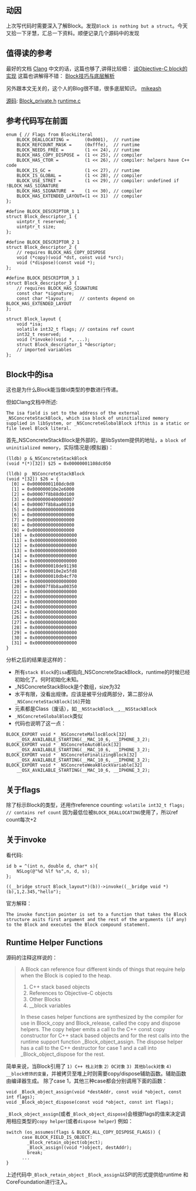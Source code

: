 ## 动因

上次写代码时需要深入了解Block。发现`Block is nothing but a struct`。今天又拾一下牙慧，汇总一下资料。顺便记录几个源码中的发现

## 值得读的参考

最好的文档
[Clang](http://clang.llvm.org/docs/Block-ABI-Apple.html)
中文的话，这篇也够了,讲得比较细：
[谈Objective-C block的实现](http://blog.devtang.com/2013/07/28/a-look-inside-blocks/)
这篇也讲解得不错：
[Block技巧与底层解析](http://www.jianshu.com/p/51d04b7639f1#)

另外跟本文无关的，这个人的Blog很不错，很多底层知识。
[mikeash](https://www.mikeash.com/)

[源码](http://opensource.apple.com/source/libclosure/libclosure-65/):
[Block_private.h](http://opensource.apple.com/source/libclosure/libclosure-65/Block_private.h)
[runtime.c](http://opensource.apple.com/source/libclosure/libclosure-65/runtime.c)

## 参考代码写在前面

```
enum { // Flags from BlockLiteral
    BLOCK_DEALLOCATING =      (0x0001),  // runtime
    BLOCK_REFCOUNT_MASK =     (0xfffe),  // runtime
    BLOCK_NEEDS_FREE =        (1 << 24), // runtime
    BLOCK_HAS_COPY_DISPOSE =  (1 << 25), // compiler
    BLOCK_HAS_CTOR =          (1 << 26), // compiler: helpers have C++ code
    BLOCK_IS_GC =             (1 << 27), // runtime
    BLOCK_IS_GLOBAL =         (1 << 28), // compiler
    BLOCK_USE_STRET =         (1 << 29), // compiler: undefined if !BLOCK_HAS_SIGNATURE
    BLOCK_HAS_SIGNATURE  =    (1 << 30), // compiler
    BLOCK_HAS_EXTENDED_LAYOUT=(1 << 31)  // compiler
};

#define BLOCK_DESCRIPTOR_1 1
struct Block_descriptor_1 {
    uintptr_t reserved;
    uintptr_t size;
};

#define BLOCK_DESCRIPTOR_2 1
struct Block_descriptor_2 {
    // requires BLOCK_HAS_COPY_DISPOSE
    void (*copy)(void *dst, const void *src);
    void (*dispose)(const void *);
};

#define BLOCK_DESCRIPTOR_3 1
struct Block_descriptor_3 {
    // requires BLOCK_HAS_SIGNATURE
    const char *signature;
    const char *layout;     // contents depend on BLOCK_HAS_EXTENDED_LAYOUT
};

struct Block_layout {
    void *isa;
    volatile int32_t flags; // contains ref count
    int32_t reserved; 
    void (*invoke)(void *, ...);
    struct Block_descriptor_1 *descriptor;
    // imported variables
};
```

## Block中的isa

这也是为什么Block能当做id类型的参数进行传递。

但如Clang文档中所述:

```
The isa field is set to the address of the external _NSConcreteStackBlock, which isa block of uninitialized memory supplied in libSystem, or _NSConcreteGlobalBlock ifthis is a static or file level Block literal.
```

首先_NSConcreteStackBlock是外部的，是libSystem提供的地址，`a block of uninitialized memory`，实际情况是(模拟器)：

```
(lldb) p &_NSConcreteStackBlock
(void *(*)[32]) $25 = 0x00000001108dc050

(lldb) p _NSConcreteStackBlock
(void *[32]) $26 = {
  [0] = 0x00000001108dc0d0
  [1] = 0x000000010e2e6000
  [2] = 0x00007f8b88d0d100
  [3] = 0x0000000400000007
  [4] = 0x00007f8b8aa00310
  [5] = 0x0000000000000000
  [6] = 0x0000000000000000
  [7] = 0x0000000000000000
  [8] = 0x0000000000000000
  [9] = 0x0000000000000000
  [10] = 0x0000000000000000
  [11] = 0x0000000000000000
  [12] = 0x0000000000000000
  [13] = 0x0000000000000000
  [14] = 0x0000000000000000
  [15] = 0x0000000000000000
  [16] = 0x000000010de91198
  [17] = 0x000000010e2e5fd8
  [18] = 0x000000010db4cf70
  [19] = 0x0000000000000000
  [20] = 0x00007f8b8aa00350
  [21] = 0x0000000000000000
  [22] = 0x0000000000000000
  [23] = 0x0000000000000000
  [24] = 0x0000000000000000
  [25] = 0x0000000000000000
  [26] = 0x0000000000000000
  [27] = 0x0000000000000000
  [28] = 0x0000000000000000
  [29] = 0x0000000000000000
  [30] = 0x0000000000000000
  [31] = 0x0000000000000000
}
```

分析之后的结果是这样的：

- 所有`stack Block`的`isa`都指向_NSConcreteStackBlock，runtime的时候已经初始化了。何时初始化未知。
- _NSConcreteStackBlock是个数组，size为32
- 水平有限，没看出规律。应该是被平分成两部分，第二部分从`_NSConcreteStackBlock[16]`开始
- 元素都是Class（废话），如`__NSStackBlock__`,`__NSStackBlock`
- `_NSConcreteGlobalBlock`类似
- 代码也说明了这一点：

```
BLOCK_EXPORT void * _NSConcreteMallocBlock[32]
    __OSX_AVAILABLE_STARTING(__MAC_10_6, __IPHONE_3_2);
BLOCK_EXPORT void * _NSConcreteAutoBlock[32]
    __OSX_AVAILABLE_STARTING(__MAC_10_6, __IPHONE_3_2);
BLOCK_EXPORT void * _NSConcreteFinalizingBlock[32]
    __OSX_AVAILABLE_STARTING(__MAC_10_6, __IPHONE_3_2);
BLOCK_EXPORT void * _NSConcreteWeakBlockVariable[32]
    __OSX_AVAILABLE_STARTING(__MAC_10_6, __IPHONE_3_2);
```

## 关于flags

除了标示Block的类型，还用作reference counting:
`volatile int32_t flags; // contains ref count`
因为最低位被`BLOCK_DEALLOCATING`使用了，所以ref count每次+2

## 关于invoke

看代码:

```
id b = ^(int n, double d, char* s){
    NSLog(@"%d %lf %s",n, d, s);
};
    
((__bridge struct Block_layout*)(b))->invoke((__bridge void *)(b),1,2.345,"hello");
```

官方解释：

```
The invoke function pointer is set to a function that takes the Block structure asits first argument and the rest of the arguments (if any) to the Block and executes the Block compound statement.
```

## Runtime Helper Functions

源码的注释这样说的：

> A Block can reference four different kinds of things that require help when the Block is copied to the heap.
> 1) C++ stack based objects
> 2) References to Objective-C objects
> 3) Other Blocks
> 4) __block variables
>
> In these cases helper functions are synthesized by the compiler for use in Block_copy and Block_release, called the copy and dispose helpers. The copy helper emits a call to the C++ const copy constructor for C++ stack based objects and for the rest calls into the runtime support function _Block_object_assign. The dispose helper has a call to the C++ destructor for case 1 and a call into _Block_object_dispose for the rest.

简单来说，当Block引用了 `1) C++ 栈上对象` `2）OC对象` `3) 其他block对象` `4) __block修饰的变量`，并被拷贝至堆上时则需要copy/dispose辅助函数。辅助函数由编译器生成。
除了case 1，其他三种case都会分别调用下面的函数：

```
void _Block_object_assign(void *destAddr, const void *object, const int flags);
void _Block_object_dispose(const void *object, const int flags);
```

`_Block_object_assign`(或者`_Block_object_dispose`)会根据flags的值来决定调用相应类型的`copy helper`(或者`dispose helper`)
例如：

```
switch (os_assumes(flags & BLOCK_ALL_COPY_DISPOSE_FLAGS)) {
      case BLOCK_FIELD_IS_OBJECT:
        _Block_retain_object(object);
        _Block_assign((void *)object, destAddr);
        break;
      ...
}
```

上述代码中`_Block_retain_object` `_Block_assign`以SPI的形式提供给runtime 和 CoreFoundation进行注入。